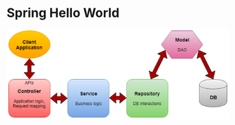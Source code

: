 # Spring Hello World

![Controller-Service-Repository Architecture](.README_images/controller_service_repo.png)
